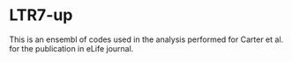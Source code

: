 # LTR7-up
This is an ensembl of codes used in the analysis performed for Carter et al. for the publication in eLife journal.

